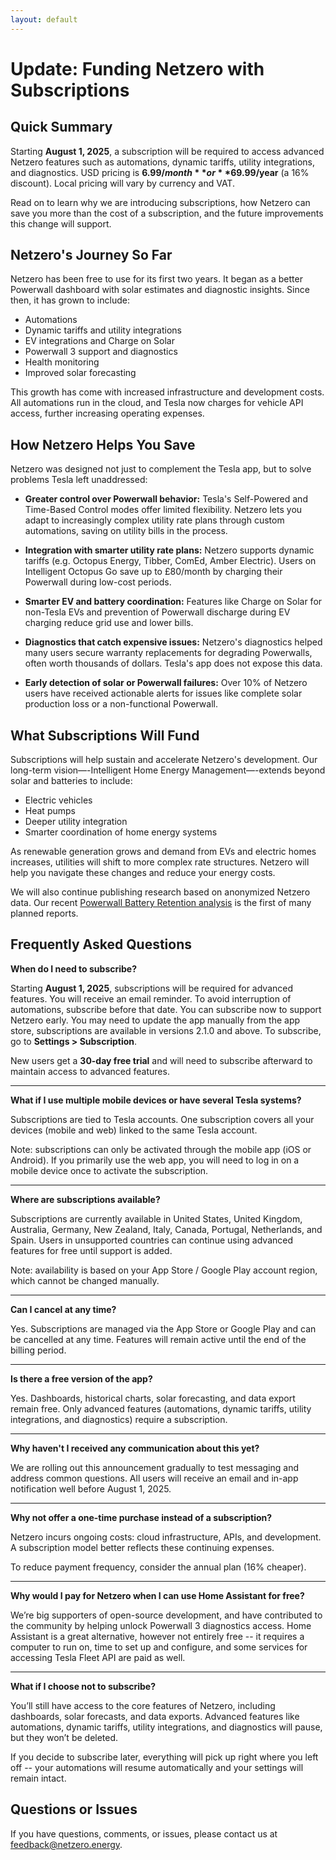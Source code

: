```yaml
---
layout: default
---
```


# Update: Funding Netzero with Subscriptions

## Quick Summary

Starting **August 1, 2025**, a subscription will be required to access advanced Netzero features
such as automations, dynamic tariffs, utility integrations, and diagnostics. USD pricing is
**$6.99/month** or **$69.99/year** (a 16% discount). Local pricing will vary by currency and VAT.

Read on to learn why we are introducing subscriptions, how Netzero can save you more than the cost
of a subscription, and the future improvements this change will support.


## Netzero's Journey So Far

Netzero has been free to use for its first two years. It began as a better Powerwall dashboard with
solar estimates and diagnostic insights. Since then, it has grown to include:

- Automations
- Dynamic tariffs and utility integrations
- EV integrations and Charge on Solar
- Powerwall 3 support and diagnostics
- Health monitoring
- Improved solar forecasting

This growth has come with increased infrastructure and development costs. All automations run in
the cloud, and Tesla now charges for vehicle API access, further increasing operating expenses.


## How Netzero Helps You Save

Netzero was designed not just to complement the Tesla app, but to solve problems Tesla left unaddressed:

- **Greater control over Powerwall behavior:**
  Tesla's Self-Powered and Time-Based Control modes offer limited flexibility. Netzero lets you
  adapt to increasingly complex utility rate plans through custom automations, saving on utility
  bills in the process.

- **Integration with smarter utility rate plans:**
  Netzero supports dynamic tariffs (e.g. Octopus Energy, Tibber, ComEd, Amber Electric). Users on
  Intelligent Octopus Go save up to £80/month by charging their Powerwall during low-cost periods.

- **Smarter EV and battery coordination:**
  Features like Charge on Solar for non-Tesla EVs and prevention of Powerwall discharge during EV
  charging reduce grid use and lower bills.

- **Diagnostics that catch expensive issues:**
  Netzero's diagnostics helped many users secure warranty replacements for degrading
  Powerwalls, often worth thousands of dollars. Tesla's app does not expose this data.

- **Early detection of solar or Powerwall failures:**
  Over 10% of Netzero users have received actionable alerts for issues like complete solar
  production loss or a non-functional Powerwall.


## What Subscriptions Will Fund

Subscriptions will help sustain and accelerate Netzero's development. Our long-term
vision—-Intelligent Home Energy Management—-extends beyond solar and batteries to include:

- Electric vehicles
- Heat pumps
- Deeper utility integration
- Smarter coordination of home energy systems

As renewable generation grows and demand from EVs and electric homes increases, utilities will
shift to more complex rate structures. Netzero will help you navigate these changes and reduce your
energy costs.

We will also continue publishing research based on anonymized Netzero data. Our recent
[Powerwall Battery Retention analysis](https://www.netzero.energy/content/2025-02/powerwall-analysis)
is the first of many planned reports.


## Frequently Asked Questions

**When do I need to subscribe?**

Starting **August 1, 2025**, subscriptions will be required for advanced features. You will receive
an email reminder. To avoid interruption of automations, subscribe before that date. You can subscribe
now to support Netzero early. You may need to update the app manually from the app store,
subscriptions are available in versions 2.1.0 and above. To subscribe, go to
**Settings > Subscription**.

New users get a **30-day free trial** and will need to subscribe afterward to maintain access to
advanced features.

---

**What if I use multiple mobile devices or have several Tesla systems?**

Subscriptions are tied to Tesla accounts. One subscription covers all your devices (mobile and web)
linked to the same Tesla account.

Note: subscriptions can only be activated through the mobile app (iOS or Android). If you primarily
use the web app, you will need to log in on a mobile device once to activate the subscription.

---

**Where are subscriptions available?**

Subscriptions are currently available in United States, United Kingdom, Australia, Germany,
New Zealand, Italy, Canada, Portugal, Netherlands, and Spain. Users in unsupported countries can
continue using advanced features for free until support is added.

Note: availability is based on your App Store / Google Play account region, which cannot be
changed manually.

---

**Can I cancel at any time?**

Yes. Subscriptions are managed via the App Store or Google Play and can be cancelled at any time.
Features will remain active until the end of the billing period.

---

**Is there a free version of the app?**

Yes. Dashboards, historical charts, solar forecasting, and data export remain free. Only advanced
features (automations, dynamic tariffs, utility integrations, and diagnostics) require a
subscription.

---

**Why haven't I received any communication about this yet?**

We are rolling out this announcement gradually to test messaging and address common questions. All
users will receive an email and in-app notification well before August 1, 2025.

---

**Why not offer a one-time purchase instead of a subscription?**

Netzero incurs ongoing costs: cloud infrastructure, APIs, and development. A subscription model
better reflects these continuing expenses.

To reduce payment frequency, consider the annual plan (16% cheaper).

---

**Why would I pay for Netzero when I can use Home Assistant for free?**

We’re big supporters of open-source development, and have contributed to the community by helping
unlock Powerwall 3 diagnostics access. Home Assistant is a great alternative, however not entirely
free -- it requires a computer to run on, time to set up and configure, and some services for
accessing Tesla Fleet API are paid as well.

---

**What if I choose not to subscribe?**

You’ll still have access to the core features of Netzero, including dashboards, solar forecasts,
and data exports. Advanced features like automations, dynamic tariffs, utility integrations, and
diagnostics will pause, but they won’t be deleted.

If you decide to subscribe later, everything will pick up right where you left off -- your
automations will resume automatically and your settings will remain intact.


## Questions or Issues

If you have questions, comments, or issues, please contact us at [feedback@netzero.energy](mailto:feedback@netzero.energy).
